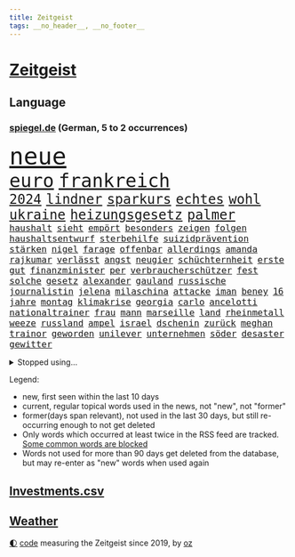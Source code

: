 ```yaml
---
title: Zeitgeist
tags: __no_header__, __no_footer__
---
```


# [Zeitgeist](https://oliz.io/zeitgeist/)

## Language

<h3><a href="https://www.spiegel.de" target="_blank">spiegel.de</a> (German, 5 to 2 occurrences)</h3>
<p style="font-family:monospace">
<span style="font-size:32pt"><a href="news_links.html#neue" class="current">neue</a></span>
<br>
<span style="font-size:25pt"><a href="news_links.html#euro" class="current">euro</a></span>
<span style="font-size:25pt"><a href="news_links.html#frankreich" class="current">frankreich</a></span>
<br>
<span style="font-size:18pt"><a href="news_links.html#2024" class="current">2024</a></span>
<span style="font-size:18pt"><a href="news_links.html#lindner" class="current">lindner</a></span>
<span style="font-size:18pt"><a href="news_links.html#sparkurs" class="current">sparkurs</a></span>
<span style="font-size:18pt"><a href="news_links.html#echtes" class="new">echtes</a></span>
<span style="font-size:18pt"><a href="news_links.html#wohl" class="current">wohl</a></span>
<span style="font-size:18pt"><a href="news_links.html#ukraine" class="current">ukraine</a></span>
<span style="font-size:18pt"><a href="news_links.html#heizungsgesetz" class="current">heizungsgesetz</a></span>
<span style="font-size:18pt"><a href="news_links.html#palmer" class="current">palmer</a></span>
<br>
<span style="font-size:12pt"><a href="news_links.html#haushalt" class="current">haushalt</a></span>
<span style="font-size:12pt"><a href="news_links.html#sieht" class="current">sieht</a></span>
<span style="font-size:12pt"><a href="news_links.html#empört" class="current">empört</a></span>
<span style="font-size:12pt"><a href="news_links.html#besonders" class="current">besonders</a></span>
<span style="font-size:12pt"><a href="news_links.html#zeigen" class="current">zeigen</a></span>
<span style="font-size:12pt"><a href="news_links.html#folgen" class="current">folgen</a></span>
<span style="font-size:12pt"><a href="news_links.html#haushaltsentwurf" class="new">haushaltsentwurf</a></span>
<span style="font-size:12pt"><a href="news_links.html#sterbehilfe" class="current">sterbehilfe</a></span>
<span style="font-size:12pt"><a href="news_links.html#suizidprävention" class="new">suizidprävention</a></span>
<span style="font-size:12pt"><a href="news_links.html#stärken" class="current">stärken</a></span>
<span style="font-size:12pt"><a href="news_links.html#nigel" class="new">nigel</a></span>
<span style="font-size:12pt"><a href="news_links.html#farage" class="new">farage</a></span>
<span style="font-size:12pt"><a href="news_links.html#offenbar" class="current">offenbar</a></span>
<span style="font-size:12pt"><a href="news_links.html#allerdings" class="current">allerdings</a></span>
<span style="font-size:12pt"><a href="news_links.html#amanda" class="current">amanda</a></span>
<span style="font-size:12pt"><a href="news_links.html#rajkumar" class="new">rajkumar</a></span>
<span style="font-size:12pt"><a href="news_links.html#verlässt" class="current">verlässt</a></span>
<span style="font-size:12pt"><a href="news_links.html#angst" class="current">angst</a></span>
<span style="font-size:12pt"><a href="news_links.html#neugier" class="current">neugier</a></span>
<span style="font-size:12pt"><a href="news_links.html#schüchternheit" class="new">schüchternheit</a></span>
<span style="font-size:12pt"><a href="news_links.html#erste" class="current">erste</a></span>
<span style="font-size:12pt"><a href="news_links.html#gut" class="current">gut</a></span>
<span style="font-size:12pt"><a href="news_links.html#finanzminister" class="current">finanzminister</a></span>
<span style="font-size:12pt"><a href="news_links.html#per" class="current">per</a></span>
<span style="font-size:12pt"><a href="news_links.html#verbraucherschützer" class="current">verbraucherschützer</a></span>
<span style="font-size:12pt"><a href="news_links.html#fest" class="current">fest</a></span>
<span style="font-size:12pt"><a href="news_links.html#solche" class="current">solche</a></span>
<span style="font-size:12pt"><a href="news_links.html#gesetz" class="current">gesetz</a></span>
<span style="font-size:12pt"><a href="news_links.html#alexander" class="current">alexander</a></span>
<span style="font-size:12pt"><a href="news_links.html#gauland" class="new">gauland</a></span>
<span style="font-size:12pt"><a href="news_links.html#russische" class="current">russische</a></span>
<span style="font-size:12pt"><a href="news_links.html#journalistin" class="new">journalistin</a></span>
<span style="font-size:12pt"><a href="news_links.html#jelena" class="current">jelena</a></span>
<span style="font-size:12pt"><a href="news_links.html#milaschina" class="new">milaschina</a></span>
<span style="font-size:12pt"><a href="news_links.html#attacke" class="current">attacke</a></span>
<span style="font-size:12pt"><a href="news_links.html#iman" class="new">iman</a></span>
<span style="font-size:12pt"><a href="news_links.html#beney" class="new">beney</a></span>
<span style="font-size:12pt"><a href="news_links.html#16" class="current">16</a></span>
<span style="font-size:12pt"><a href="news_links.html#jahre" class="current">jahre</a></span>
<span style="font-size:12pt"><a href="news_links.html#montag" class="current">montag</a></span>
<span style="font-size:12pt"><a href="news_links.html#klimakrise" class="current">klimakrise</a></span>
<span style="font-size:12pt"><a href="news_links.html#georgia" class="new">georgia</a></span>
<span style="font-size:12pt"><a href="news_links.html#carlo" class="current">carlo</a></span>
<span style="font-size:12pt"><a href="news_links.html#ancelotti" class="current">ancelotti</a></span>
<span style="font-size:12pt"><a href="news_links.html#nationaltrainer" class="current">nationaltrainer</a></span>
<span style="font-size:12pt"><a href="news_links.html#frau" class="current">frau</a></span>
<span style="font-size:12pt"><a href="news_links.html#mann" class="current">mann</a></span>
<span style="font-size:12pt"><a href="news_links.html#marseille" class="current">marseille</a></span>
<span style="font-size:12pt"><a href="news_links.html#land" class="current">land</a></span>
<span style="font-size:12pt"><a href="news_links.html#rheinmetall" class="current">rheinmetall</a></span>
<span style="font-size:12pt"><a href="news_links.html#weeze" class="new">weeze</a></span>
<span style="font-size:12pt"><a href="news_links.html#russland" class="current">russland</a></span>
<span style="font-size:12pt"><a href="news_links.html#ampel" class="current">ampel</a></span>
<span style="font-size:12pt"><a href="news_links.html#israel" class="current">israel</a></span>
<span style="font-size:12pt"><a href="news_links.html#dschenin" class="current">dschenin</a></span>
<span style="font-size:12pt"><a href="news_links.html#zurück" class="current">zurück</a></span>
<span style="font-size:12pt"><a href="news_links.html#meghan" class="current">meghan</a></span>
<span style="font-size:12pt"><a href="news_links.html#trainor" class="new">trainor</a></span>
<span style="font-size:12pt"><a href="news_links.html#geworden" class="current">geworden</a></span>
<span style="font-size:12pt"><a href="news_links.html#unilever" class="new">unilever</a></span>
<span style="font-size:12pt"><a href="news_links.html#unternehmen" class="current">unternehmen</a></span>
<span style="font-size:12pt"><a href="news_links.html#söder" class="current">söder</a></span>
<span style="font-size:12pt"><a href="news_links.html#desaster" class="new">desaster</a></span>
<span style="font-size:12pt"><a href="news_links.html#gewitter" class="current">gewitter</a></span>
</p>
<details>
<summary>Stopped using...</summary>
<p class="former" style="font-size:12pt">
manchen(986) vs(986) reiche(985) richten(985) geholt(984) kämpfte(984) premierminister(984) provinz(984) wettbewerb(984) überwinden(984) bitten(983) demokraten(983) frankfurter(983) freiheit(983) herbert(983) hongkong(983) kauft(983) literatur(983) verkündet(983) wolfgang(983) aufnehmen(982) berg(982) breitet(982) forderungen(982) leichter(982) phase(982) präsidentschaftswahl(982) schnee(982) taten(982) wohnung(982) zweiter(982) ausbruch(981) früherer(981) gefährlichen(981) material(981) tore(981) usamerikaner(981) weitergeht(981) allianz(980) bull(980) red(980) regierungschefs(980) 50000(979) esken(979) gerhard(979) hebt(979) jüngeren(979) niederländische(979) passen(979) planen(979) saskia(979) weltweite(979) wichtigen(979) arbeitnehmer(978) benzin(978) beschwerden(978) dachte(978) entlässt(978) islamischer(978) kochinstitut(978) kreis(978) künftige(978) teslachef(978) vermuten(978) vorübergehend(978) wenden(978) bilden(977) geschickt(977) lüge(977) publikum(977) schien(977) statement(977) anschließend(976) freilassung(976) kochen(976) lohnt(976) negativ(976) plus(976) richtet(976) vergangenheit(976) anlass(975) dezember(975) eingeschränkt(975) langen(975) tweet(975) unterstützer(975) verdachts(975) davor(974) jahrhundert(974) null(974) verbrechen(974) beleidigt(973) big(973) bremer(973) börse(973) märchen(973) personal(973) spanier(973) spanischen(973) texas(973) debatten(972) klimapolitik(972) remis(972) weite(972) ägypten(972) debakel(971) fit(971) reißt(971) sowie(971) starken(971) design(970) erkrankt(970) erkrankung(970) geheimnis(970) medikamente(970) vorstellen(970) geflogen(969) patient(969) verspielt(969) bande(968) überraschung(968) kinos(967) potsdam(967) demokratische(966) finanzieren(966) überholt(966) mehrfach(964) führenden(963) gang(963) deals(962) demokratischen(962) raumstation(962) auflagen(961) mission(961) republik(961) hinten(959) iss(959) erwischt(958) schießen(958) letztes(957) entscheidet(956) erstochen(955) heftiger(954) ausgesetzt(952) kokain(951) einig(950) prognose(949) atomkraft(947) vfb(946) schwung(945) hinweis(943) iranischen(942) katharina(942) sogenannten(940) herausforderung(936) kongress(936) kontert(936) tuchel(935) nächstes(932) sprit(926) zusätzliche(917) größe(915) rolf(914) nick(899) sachen(898) heidelberg(890) medaille(838) rein(835) happy(824) athen(820) verlag(793) kubicki(789) werte(787) unfälle(771) lediglich(766) aachen(739) jahresende(739) darstellung(734) ministerin(725) verdi(721) inflationsrate(720) kleidung(720) schrumpft(712) autoren(708) verbunden(707) präsentierte(691) fossilen(690) kollision(685) inszenieren(684) norwegischen(672) musks(670) harris(645) hawaii(639) boss(634) dokumentiert(633) schnelles(632) schränkt(626) medwedew(624) bedrängnis(623) demo(623) zurückgezogen(612) siebten(609) zeitpunkt(607) 200000(604) verbraucherpreise(595) lädt(594) hals(588) stadtteil(587) königreich(580) reine(579) rande(576) museen(569) aktivistinnen(567) laura(567) pech(566) taucht(566) unserem(566) bundesfinanzminister(565) außenministerium(562) promis(561) emotional(559) explodieren(558) seltene(558) zufall(558) aussetzen(557) energiekonzern(557) kanal(555) frühe(543) beamter(534) waffenlieferungen(534) klara(533) asien(532) südosten(531) einrichtungen(527) kahn(525) ring(525) match(524) expremier(519) beschäftigen(517) geklagt(510) teppich(507) pekings(504) dresdner(499) klingen(496) lawrow(496) verantwortlichen(495) premierministerin(492) dortmunder(490) oppositionellen(489) bejubelt(482) vereinigung(479) silber(478) indischen(477) triumphiert(477) terror(476) zurückgewiesen(468) kriegszeiten(464) profitierte(463) unsicher(461) finnische(458) kasse(456) moldau(452) zeitenwende(449) hochrangige(448) ansturm(443) herrschte(440) ball(438) dmitrij(430) ausstieg(428) 48(426) schwerverletzte(426) öpnv(425) besetzen(417) nachfolgerin(417) versöhnung(414) enkel(409) jubel(406) exregierungschef(399) wehrte(395) gelobt(393) vereidigt(392) verzweiflung(391) waggons(391) angeschlagenen(390) ausgebaut(390) love(387) ausgezahlt(386) diejenigen(383) japanische(383) empfehlungen(380) irgendwann(376) 22jähriger(375) anhaltende(375) joshua(373) kimmich(373) youtube(373) senegal(372) drin(370) gegenwart(369) generalstaatsanwalt(369) berüchtigten(368) geschrumpft(368) provozieren(368) weltrekord(367) riefen(366) attraktiver(363) bewiesen(363) hast(362) dfbteam(361) lena(361) schrumpfen(361) thüringens(360) bewusstsein(354) deutsch(352) spdchefin(352) trans(350) entschuldigen(349) kontroversen(346) völker(344) major(341) vernichtet(337) weitergehen(337) dach(334) innenstadt(333) drehten(330) haftstrafen(329) schönheitsideale(328) dankbar(325) eingebracht(324) korrekt(324) prüfungen(324) farce(323) schied(318) fronten(317) regensburg(316) üblich(314) durchs(311) mithalten(308) grab(307) haken(305) heikle(304) strenge(303) stromausfälle(303) größeres(302) 63(299) 05(297) amerikanischer(297) peru(297) gratuliert(294) töne(293) erkenntnissen(292) erzeugt(290) skizziert(290) kommunikation(288) lettland(288) anfangs(287) ermordete(287) klimaprotest(286) eingreifen(285) umgekehrt(277) abermals(274) achtelfinale(274) ausgenutzt(274) gegenangriff(273) stemmen(273) ausgestattet(272) branchen(272) fa(272) salihamidžić(272) schafften(272) militärexperte(269) spiegelrecherche(268) befreiten(267) kollege(265) rückschlägen(263) floridas(262) gerichtet(261) quer(259) elbphilharmonie(256) dahintersteckt(255) geheimdokumente(253) wiebke(253) langes(250) regionalbahn(246) zweifeln(246) 23jährige(245) gefangenen(245) carter(242) herrschen(241) schauplatz(241) geliebten(239) verurteilten(238) kohl(237) desinformation(236) erfüllen(236) autohersteller(235) mullahregime(235) tiefpunkt(234) absolviert(233) gegessen(233) gewehrt(233) mine(233) sam(233) unverständnis(233) synagoge(232) begeisterte(231) umfassende(231) überzeugte(230) abonnenten(229) aufsichtsrat(228) galeria(228) karstadt(228) kaufhof(228) spacex(228) parallel(227) teheraner(225) geschaffen(224) kremlgegner(223) mächte(223) prangert(223) erleichterung(222) nächtlichen(222) zulassen(222) zusammenstößen(222) ceo(219) boeing(218) düstere(218) beschert(217) fieber(217) as(216) bewirken(215) blockaden(215) geheim(213) grenzregion(213) haag(213) spdvorsitzende(213) wahlniederlage(212) einstige(211) enttarnt(211) überfahrt(211) berühmteste(210) düster(210) uskongress(210) bamberg(208) klimaproteste(207) ibizaaffäre(206) hill(205) johnny(205) süß(203) abwehr(201) fotograf(199) zehntausenden(199) kleineren(198) organisatoren(198) augenzeuge(197) familiennewsletter(197) tvmoderatorin(197) wechselte(197) gedroht(196) jüdischen(196) todesurteil(196) wegfallen(196) überzeugen(195) berühmter(194) djokovic(194) check(193) indigene(193) dunkelheit(191) strafanzeige(191) südchinesischen(190) what(189) duda(188) darm(187) eroller(187) verbrennungen(187) internationalem(186) segeln(186) terrorisiert(186) warnstreik(185) immobilie(184) schulsystem(182) überholen(181) barrel(180) unglaublich(180) abgewiesen(179) spender(179) änderung(179) mexikos(178) pedro(178) streitigkeiten(178) breton(176) thierry(176) freigelassen(175) gefälschten(175) grünes(175) umstrittenes(175) 70000(174) abgeschossen(174) benötigte(174) fabuliert(172) heller(172) salat(171) day(170) mitgliedschaft(170) nepal(170) blutige(168) liefen(168) überflüssig(167) betreffen(166) venedig(166) eroberung(165) lecker(165) rüstet(165) oppositionspolitiker(163) unpünktlich(162) einträge(161) herrlich(161) cannes(160) gesundheitssystem(160) kreativer(160) moritz(160) ausbreitung(159) filmfestival(159) ausstand(157) muslime(157) grünenchefin(155) ricarda(155) zirkus(155) flugverkehr(154) meistern(154) verheerende(154) bakterien(153) fernando(150) flaschen(150) kirill(150) oberfranken(150) natosoldaten(149) mafia(148) dramen(146) gewaltsame(146) macher(145) openai(145) 1968(144) rock(144) amtierende(143) bewahren(143) menschlichen(143) vermeintlichen(142) bremst(141) totes(141) hoffe(140) jason(140) trio(140) entwickler(139) geschult(139) mittwochmorgen(139) wiederzufinden(139) biene(138) esstisch(138) pamela(138) trieben(138) verbrennt(138) vierteljahrhundert(138) lithium(137) gravierende(136) anklagen(135) fach(135) genre(135) lothar(135) landwirtschaftsminister(134) janet(133) yellen(133) aufbauen(132) jubelten(132) jubiläum(132) katastrophalen(132) lloyd(131) 22jährigen(130) gesetzlichen(130) highlight(130) vorläufige(130) zahlungsausfall(130) erleiden(129) vizepräsidenten(129) angeschlagen(128) aussetzung(128) gramm(128) milliardensumme(128) bluttat(127) lautstark(127) sportvorstand(127) maximilian(126) reiz(126) abramspanzern(125) jährt(125) kürze(125) pilotprojekt(125) thorsten(125) selfie(124) viertes(124) 140(123) bemerkt(123) hasan(123) ankündigt(122) azubis(122) milliardärs(122) verbrannt(122) hinspiel(121) mitgeschleift(121) mykolajiw(121) sparsamer(121) georgien(120) junior(120) kampfjetlieferungen(120) zurückhaltend(120) ajax(119) ausgleich(119) köpfe(119) mount(119) unterdrückt(119) 150000(118) zombies(118) europawahl(117) politikwissenschaftler(117) lebensweise(116) malizia(116) rendiwagner(116) schwerem(116) wölfe(116) berlinkreuzberg(115) einheimischen(115) lebende(115) premiers(115) sicherheitsexpertin(115) alonso(113) grenzschutz(113) kommentare(113) spiegelrecherchen(113) wettbewerbe(113) amtskollege(112) ausschluss(112) objekt(112) reuter(112) überwachungskameras(112) angestellter(111) befreiungsschlag(110) bestritt(110) gewendet(110) heidi(110) symbolträchtige(110) überschattet(110) geradezu(109) zuwachs(109) komplizen(108) sportliche(107) umstellung(107) vollständiger(107) weitergegeben(107) abstriche(106) aktiver(106) anhand(106) kampfansage(106) zugeht(106) dortmunds(105) geringere(105) lächeln(105) sandhausen(105) wahllokal(105) durchquert(104) grünenvorsitzende(104) heimsieg(104) tennisprofi(104) wählerinnen(104) zusammenstoß(104) ankommen(103) eingeräumt(103) autorennen(102) chemnitz(102) grubenunglück(102) fulda(101) glaube(101) nationalsozialistischen(101) schwarm(101) suspendierung(101) großmacht(100) sau(100) bayerntrainer(99) erinnerungsstücke(99) superreichen(99) verteidigte(99) atomare(98) begangen(98) funke(98) heinz(98) sekunde(98) werkzeug(98) leuchtete(97) nass(96) betreiben(95) tierarten(95) jamshid(94) nazizeit(94) pokalfinale(94) sharmahd(94) unweit(94) begünstigt(93) türkischer(93) umzugehen(92) ölraffinerie(92) bausparvertrag(91) boston(91) gasheizungen(91) horrende(91) nationalisten(91) wohnungsbrand(91) worklifebalance(91) wärmewende(91) 2001(90) aktie(90) beeinflussen(90) energieexpertin(90) erholen(90) kalkül(90) kämpften(90) kümmert(90) solidarisch(90) strahlt(90) beschreiben(89) genres(89) hanau(89) kippte(89) konstante(89) königsetappe(89) prioritäten(89) 39jährige(88) aneinandergeraten(88) badum(88) bahnstrecke(88) begeben(88) georgischen(88) klinische(88) protestaktion(88) arschloch(87) herausgabe(87) pumpt(87) türken(87) türkinnen(87) wasserwerfer(87) zielte(87) grunderwerbsteuer(86) haustiere(86) kopfschütteln(86) lettlands(86) losgehen(86) marschflugkörpern(86) unerwünschten(86) aggressor(85) ferrari(85) normaler(85) parks(85) tarifkonflikt(85) wiederum(85) arminia(84) aufgeklärt(84) kürzestmögliche(84) lebenslanger(84) newsletters(84) rechtecks(84) startzielsieg(84) unregelmäßigkeiten(84) unverzüglich(84) ausschreibung(83) aussteigt(83) brennen(83) einflussnahme(83) einwände(83) hitchcock(83) hohes(83) wettrennen(83) außergewöhnliche(82) bewertungen(82) herausforderer(82) jahrelanger(82) jungfernflug(82) kemal(82) kılıçdaroğlu(82) leber(82) sanierung(82) vergangenem(82) angeregt(81) edin(81) kaufkraft(81) kompetenzen(81) linksextremen(81) privatleben(81) revidieren(81) schlagersänger(81) sensiblen(81) terzić(81) umweltministerium(81) absatz(80) gesten(80) personalpolitik(80) reißenden(80) unfassbare(80) vollmundig(80) lava(79) letztlich(79) sackgasse(79) spuckt(79) strahlte(79) wirksam(79) 111(78) fehlern(78) fluggäste(78) hauskäufer(78) jacht(78) kaufhauskonzern(78) niederländischer(78) tätern(78) zivilgesellschaft(78) dörfern(77) heimlich(77) spiegeltalk(77) verfolgte(77) western(77) zürnt(77) aktiven(76) angereist(76) daniil(76) doppelmoral(76) drama(76) eingreift(76) verharmlosen(76) wiederwahl(76) barça(75) grönemeyer(75) präsidentenberater(75) verpflichtungen(75) zentrales(75) bergretter(74) boomt(74) flüssiggasterminals(74) generalverdacht(74) gestimmt(74) höhenflug(74) list(74) spiegelevent(74) taiwans(74) zweigstelle(74) beharrt(73) eingeklemmt(73) glas(73) haftbefehle(73) kopfverletzungen(73) umgekippt(73) vorhat(73) völkerrechtlich(73) indopazifik(72) verwickelt(72) woanders(72) 2027(71) finanzspritze(71) getrennte(71) pauschales(71) reichten(71) rohstoffe(71) schwankt(71) späteren(71) torjägerin(71) fumio(70) gespalten(70) kishida(70) klos(70) oberhand(70) sahelzone(70) turbulenten(70) antisemitismusvorwürfen(69) arten(69) erwirtschaftet(69) fernzüge(69) imran(69) khan(69) schwachstelle(69) täuschen(69) waage(69) abflug(68) eilantrag(68) twitters(68) ausbilder(67) behinderung(67) eintreffen(67) kriselnde(67) lea(67) leisem(67) schüller(67) gesprächs(66) rückhalt(66) schlafmodus(66) amtsenthebung(65) argumenten(65) aufschwung(65) auszubildende(65) betrugsfall(65) firmenwert(65) konzentrieren(65) peinlichkeiten(65) zugezogen(65) 62jähriger(64) alexandria(64) beziehen(64) kinderwunsch(64) linkenchef(64) manta(64) ocasiocortez(64) pellets(64) sbahnen(64) til(64) wolfsburger(64) zwoter(64) 1100(63) award(63) bezwingt(63) oberdorf(63) ruhige(63) taschenbuch(63) umgekippte(63) zermürben(63) abgewendet(62) automarke(62) bekämpfung(62) leitplanken(62) schweiger(62) ties(62) verlobt(62) windige(62) zugegangen(62) 1945(61) birgt(61) funktioniere(61) gras(61) hour(61) unfreundlichen(61) 125(60) grundrechte(60) hoeneß(60) kolo(60) muani(60) randal(60) spdspitze(60) übernähme(60) depp(59) forsberg(59) mitschnitt(59) sterbende(59) transfersperre(59) verzehrt(59) energetische(58) enkeltrick(58) sportgerichtshof(58) zanken(58) anklageschrift(57) energieberater(57) filmfestspiele(57) genutzte(57) geräusche(57) leclerc(57) monströs(57) motorradfahrer(57) renommierter(57) versetzte(57) zusammengeprallt(57) chaotisch(56) fisch(56) joggers(56) millionensumme(56) matthäus(55) raketenbeschuss(55) tolle(55) antisemit(54) befand(54) beleidigung(54) eingeschlagen(54) friede(54) gegenmaßnahmen(54) rar(54) 48jähriger(53) honig(53) kleinem(53) konkret(53) river(53) straßburg(53) urlauber(53) abschneiden(52) erhitzt(52) gemüter(52) haufen(52) linkedin(52) nachrichtenagenturen(52) normalen(52) personalie(52) verwaltungsratschef(52) bots(51) braunen(51) kriegsschiff(51) lokaler(51) protestwelle(51) affront(50) branchenriesen(50) cas(50) cduabgeordnete(50) gekennzeichnet(50) hirntot(50) christen(49) juristen(49) klettern(49) shangfu(49) beschmiert(48) erhoffen(48) frontscheibe(48) gegnerinnen(48) matchbälle(48) saisonfinale(48) smarte(48) tarif(48) allgemeinen(47) flugzeugträger(47) kokainschmuggel(47) aufholen(46) ausmacht(46) einreiseverbot(46) erging(46) fahndung(46) mané(46) nbaplayoffs(46) oberpfalz(46) sadio(46) tvansprache(46) belgische(45) elektroautobauer(45) freak(45) strukturen(45) tieferen(45) türkeiwahl(45) gleicher(44) mitarbeitenden(44) statistisches(44) three(44) vergeltung(44) cumexuntersuchungsausschuss(43) erdbeeren(43) europapokal(43) maskenaffäre(43) notarzt(43) starlink(43) wohlwollend(43) zittrige(43) 118(42) download(42) evakuierung(42) klausuren(42) körperteile(42) mathe(42) seniorin(42) uli(42) unterschreibt(42) verfehlten(42) weitreichende(42) geht's(41) geschwindigkeit(41) österreicher(41) altersgenossen(40) aufspaltung(40) austin(40) exmitarbeiter(40) freistellung(40) jamal(40) toilettenhäuschen(40) vizeparteichef(40) weeknd(40) winkt(40) 15jährige(39) ausgeblieben(39) comebacks(39) inne(39) science(39) souverän(39) europaabgeordnete(38) extinction(38) gewährt(38) münchnern(38) regisseurin(38) zahlungsunfähigkeit(38) 1943(37) behält(37) bezweckt(37) jüngerer(37) radikalisierung(37) trainings(37) zahn(37) anfertigung(36) angemessene(36) coronahilfen(36) explodiert(36) hainer(36) kriegsland(36) kundinnen(36) lesart(36) schmerzhafte(36) spieltage(36) vorlage(36) aufzuklären(35) ken(35) kindesmissbrauchs(35) nuklearwaffen(35) redbullerfolg(35) stagniert(35) taschenbücher(35) vorgesetzten(35) zwillingstöchter(35) belgrad(34) debattencheck(34) invasionstruppen(34) ableger(33) hakutor(33) hdp(33) meerjungfrau(33) mittelschwere(33) prägt(33) reallöhne(33) schlägerei(33) siebtes(33) asiens(32) belastende(32) fünfeinhalb(32) germain(32) holcimprb(32) matthew(32) niedergeschrieben(32) qualifikation(32) strippenzieher(32) datenleck(31) demirtaş(31) glasner(31) iphones(31) lehrauftrag(31) saint(31) selahattin(31) spitzenverdiener(31) ausreiseverbot(30) gnaden(30) inhaftiert(30) lago(30) maggiore(30) rechter(30) tathergang(30) 59jähriger(29) amtskollegin(29) balkan(29) enttäuschten(29) frodeno(29) geldwäsche(29) helllichten(29) monarchen(29) perthes(29) titelseiten(29) anschlägen(28) byd(28) erstreckte(28) habeckministerium(28) heilige(28) inhaftierte(28) karim(28) milliardendefizit(28) seehofer(28) skandieren(28) white(28) berufsorientierung(27) merken(27) nachbesserungen(27) nazi(27) pilot(27) roben(27) wolfsburgerinnen(27) asylbewerberheim(26) betrunkenen(26) familiären(26) koloniales(26) mailands(26) perez(26) sudans(26) hauptversammlung(25) monster(25) schützengräben(25) vermeidbar(25) wählern(25) abgeführt(24) ausgebuht(24) coco(24) gauff(24) jüdischer(24) meisterfeier(24) my(24) ozeane(24) trab(24) absetzung(23) asylanträgen(23) beruft(23) billie(23) drohnenangriffe(23) eilish(23) geschäftspartner(23) motivierte(23) brachen(22) d'italia(22) drehbuchautor(22) ethnischen(22) everest(22) gaspreise(22) gesamtwertung(22) giro(22) heinzchristian(22) rängen(22) rätselhafter(22) strache(22) bodyguard(21) eishockeywm(21) fpöchefs(21) ibiza(21) krabbeln(21) provokant(21) spielplatz(21) terrorgruppe(21) tragik(21) wutrede(21) befassen(20) bibi(20) blamiert(20) einlage(20) geschaut(20) organspende(20) ostanatolien(20) pessimistisch(20) ranken(20) schwärmt(20) unfreiwillig(20) acker(19) anhaltenden(19) ausschließen(19) denkwürdigen(19) ermöglicht(19) glänzt(19) juri(19) nackte(19) niere(19) verhärtet(19) ausreichen(18) blindgänger(18) demoralisiert(18) eigenheime(18) enthoben(18) entsendet(18) register(18) rettungsversuch(18) atemnot(17) beteiligen(17) gutgetan(17) handelsblatt(17) schuldenobergrenze(17) topfavorit(17) ankurbeln(16) beschnitten(16) bundesligafinale(16) finger(16) ford(16) gestrandet(16) harrison(16) nachfolgenden(16) regierungsflieger(16) schuldenlimit(16) sonderbeauftragten(16) viertklässler(16) bebra(15) gerichtssaal(15) kampfjetpiloten(15) populärsten(15) toxisch(15) turbine(15) gegners(14) gruppierung(14) johnsons(14) lachen(14) leidtragenden(14) luftangriffen(14) meistertitel(14) moor(14) popp(14) triumphierte(14) unerwünschte(14) wracks(14) zweimaligen(14) meisterschale(13) tonnenweise(13) vizevorsitzenden(13) wahlberechtigten(13) zerschmetterte(13) ermittelte(12) handgemenge(12) serienmeister(12) staats(12) anwesend(11) fighters(11) foo(11) quadratmeter(11) silvia(11) soldatinnen(11) unfallort(11)
</p>
</details>
<p>Legend:
<ul>
<li><span class="new">new</span>, first seen within the last 10 days</li>
<li><span class="current">current</span>, regular topical words used in the news, not "new", not "former"</li>
<li><span class="former">former(days span relevant)</span>, not used in the last 30 days, but still re-occurring enough to not get deleted</li>
<li>Only words which occurred at least twice in the RSS feed are tracked. <a href="language/filters.py">Some common words are blocked</a></li>
<li>Words not used for more than 90 days get deleted from the database, but may re-enter as "new" words when used again</li>
</ul>
</p>

## [Investments](investments.html)[.csv](investments.csv)

## [Weather](weather.html)

<footer>
<a href="javascript:toggleTheme()" class="nav">🌓</a>
<a href="https://github.com/ooz/zeitgeist">code</a> measuring the Zeitgeist since 2019, by <a href="https://oliz.io">oz</a>
</footer>
